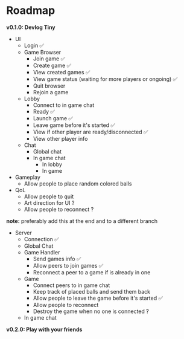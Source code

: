 # Roadmap

**v0.1.0: Devlog Tiny** 
- UI
    - Login ✅
    - Game Browser 
        - Join game ✅
        - Create game ✅
        - View created games ✅
        - View game status (waiting for more players or ongoing) ✅
        - Quit browser
        - Rejoin a game
    - Lobby
        - Connect to in game chat
        - Ready ✅
        - Launch game ✅
        - Leave game before it's started ✅
        - View if other player are ready/disconnected ✅
        - View other player info
    - Chat
        - Global chat
        - In game chat
            - In lobby
            - In game
- Gameplay
    - Allow people to place random colored balls
- QoL
    - Allow people to quit
    - Art direction for UI ?
    - Allow people to reconnect ?
    
**note:** preferably add this at the end and to a different branch

- Server
    - Connection ✅
    - Global Chat
    - Game Handler
        - Send games info ✅
        - Allow peers to join games ✅
        - Reconnect a peer to a game if is already in one
    - Game
        - Connect peers to in game chat
        - Keep track of placed balls and send them back
        - Allow people to leave the game before it's started ✅
        - Allow people to reconnect 
        - Destroy the game when no one is connected ?
    - In game chat
    

**v0.2.0: Play with your friends**